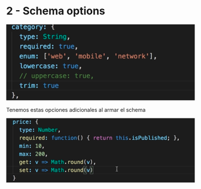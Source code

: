 # 2 - Schema options

![](../../../.gitbook/assets/imagen%20%28544%29.png)

Tenemos estas opciones adicionales al armar el schema

![](../../../.gitbook/assets/imagen%20%28539%29.png)

